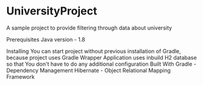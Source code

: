 # UniversityProject

A sample project to provide filtering through data about university

Prerequisites
Java version - 1.8

Installing 
You can start project without previous installation of Gradle, because project uses Gradle Wrapper
Application uses inbuild H2 database so that You don't have to do any additional configuration
Built With Gradle -Dependency Management Hibernate - Object Relational Mapping Framework
